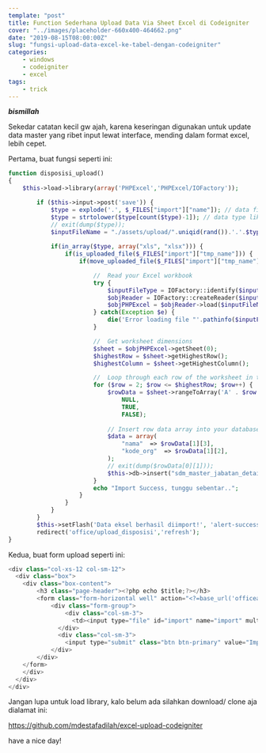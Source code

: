 ```yaml
---
template: "post"
title: Function Sederhana Upload Data Via Sheet Excel di Codeigniter
cover: "../images/placeholder-660x400-464662.png"
date: "2019-08-15T08:00:00Z"
slug: "fungsi-upload-data-excel-ke-tabel-dengan-codeigniter"
categories: 
    - windows
    - codeigniter
    - excel
tags:
    - trick
---
```



***bismillah***

Sekedar catatan kecil gw ajah, karena keseringan digunakan untuk update data master yang ribet input lewat interface, mending dalam format excel, lebih cepet.

Pertama, buat fungsi seperti ini:
~~~php
function disposisi_upload()
{
    $this->load->library(array('PHPExcel','PHPExcel/IOFactory'));

		if ($this->input->post('save')) {
			$type = explode('.', $_FILES["import"]["name"]); // data file
			$type = strtolower($type[count($type)-1]); // data type like .jpg
			// exit(dump($type));
			$inputFileName = "./assets/upload/".uniqid(rand()).'.'.$type; // hash unik
            
			if(in_array($type, array("xls", "xlsx"))) {
				if(is_uploaded_file($_FILES["import"]["tmp_name"])) {
					if(move_uploaded_file($_FILES["import"]["tmp_name"],$inputFileName)) {

						//  Read your Excel workbook
						try {
							$inputFileType = IOFactory::identify($inputFileName);
							$objReader = IOFactory::createReader($inputFileType);
							$objPHPExcel = $objReader->load($inputFileName);
						} catch(Exception $e) {
							die('Error loading file "'.pathinfo($inputFileName,PATHINFO_BASENAME).'": '.$e->getMessage());
						}

						//  Get worksheet dimensions
						$sheet = $objPHPExcel->getSheet(0);
						$highestRow = $sheet->getHighestRow();
						$highestColumn = $sheet->getHighestColumn();

						//  Loop through each row of the worksheet in turn
						for ($row = 2; $row <= $highestRow; $row++) {  				//  Read a row of data into an array 				
							$rowData = $sheet->rangeToArray('A' . $row . ':' . $highestColumn . $row,
								NULL,
								TRUE,
                                FALSE);
                                
							// Insert row data array into your database of choice here
							$data = array(
								"nama"	=> $rowData[1][3],
								"kode_org"	=> $rowData[1][2],
							);
							// exit(dump($rowData[0][1]));
							$this->db->insert("sdm_master_jabatan_detail",$data); // exit(show_last_query());
						}
						echo "Import Success, tunggu sebentar..";
					}
				}
			}
		}
		$this->setFlash('Data eksel berhasil diimport!', 'alert-success');
		redirect('office/upload_disposisi','refresh');
}
~~~
<script src="https://gist.github.com/mdestafadilah/e261f5c4cd33f89a4c705f7a56c45650.js"></script>

Kedua, buat form upload seperti ini:
~~~javascript
<div class="col-xs-12 col-sm-12">
  <div class="box">
    <div class="box-content">
        <h3 class="page-header"><?php echo $title;?></h3>
        <form class="form-horizontal well" action="<?=base_url('officeaction/disposisi_upload');?>" method="post" enctype="multipart/form-data" role="form">
            <div class="form-group">
                <div class="col-sm-3">
                  <td><input type="file" id="import" name="import" multiple="multiple"></td>
              </div>
              <div class="col-sm-3">
                <input type="submit" class="btn btn-primary" value="Import" name="save" />
            </div>
        </div>
    </form>
	</div>
  </div>
</div>
~~~

<script src="https://gist.github.com/mdestafadilah/ca77ee86bc8ed898951711edfc487ae1.js"></script>

Jangan lupa untuk load library, kalo belum ada silahkan download/ clone aja dialamat ini:

https://github.com/mdestafadilah/excel-upload-codeigniter

have a nice day!
